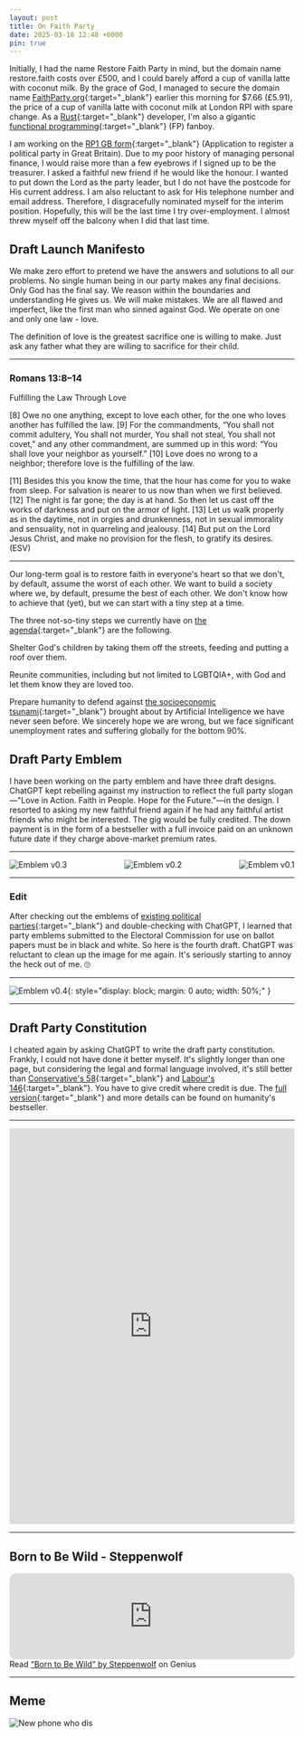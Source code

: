 ```yaml
---
layout: post
title: On Faith Party
date: 2025-03-18 12:48 +0000
pin: true
---
```


Initially, I had the name Restore Faith Party in mind, but the domain name restore.faith costs over £500, and I could barely afford a cup of vanilla latte with coconut milk. By the grace of God, I managed to secure the domain name [FaithParty.org](https://www.faithparty.org/){:target="_blank"} earlier this morning for $7.66 (£5.91), the price of a cup of vanilla latte with coconut milk at London RPI with spare change. As a [Rust](https://en.wikipedia.org/wiki/Rust_(programming_language)){:target="_blank"} developer, I'm also a gigantic [functional programming](https://en.wikipedia.org/wiki/Functional_programming){:target="_blank"} (FP) fanboy.

I am working on the [RP1 GB form](https://www.electoralcommission.org.uk/sites/default/files/2023-06/RP1%20GB%20updated%20May%202023.pdf){:target="_blank"} (Application to register a political party in Great Britain). Due to my poor history of managing personal finance, I would raise more than a few eyebrows if I signed up to be the treasurer. I asked a faithful new friend if he would like the honour. I wanted to put down the Lord as the party leader, but I do not have the postcode for His current address. I am also reluctant to ask for His telephone number and email address. Therefore, I disgracefully nominated myself for the interim position. Hopefully, this will be the last time I try over-employment. I almost threw myself off the balcony when I did that last time.

## Draft Launch Manifesto

We make zero effort to pretend we have the answers and solutions to all our problems. No single human being in our party makes any final decisions. Only God has the final say. We reason within the boundaries and understanding He gives us. We will make mistakes. We are all flawed and imperfect, like the first man who sinned against God. We operate on one and only one law - love.

The definition of love is the greatest sacrifice one is willing to make. Just ask any father what they are willing to sacrifice for their child.

---

### Romans 13:8–14

Fulfilling the Law Through Love

[8] Owe no one anything, except to love each other, for the one who loves another has fulfilled the law. [9] For the commandments, “You shall not commit adultery, You shall not murder, You shall not steal, You shall not covet,” and any other commandment, are summed up in this word: “You shall love your neighbor as yourself.” [10] Love does no wrong to a neighbor; therefore love is the fulfilling of the law.

[11] Besides this you know the time, that the hour has come for you to wake from sleep. For salvation is nearer to us now than when we first believed. [12] The night is far gone; the day is at hand. So then let us cast off the works of darkness and put on the armor of light. [13] Let us walk properly as in the daytime, not in orgies and drunkenness, not in sexual immorality and sensuality, not in quarreling and jealousy. [14] But put on the Lord Jesus Christ, and make no provision for the flesh, to gratify its desires. (ESV)

---

Our long-term goal is to restore faith in everyone's heart so that we don't, by default, assume the worst of each other. We want to build a society where we, by default, presume the best of each other. We don't know how to achieve that (yet), but we can start with a tiny step at a time.

The three not-so-tiny steps we currently have on [the agenda](../on-money-and-fiscal-policy/){:target="_blank"} are the following.

Shelter God's children by taking them off the streets, feeding and putting a roof over them.

Reunite communities, including but not limited to LGBTQIA+, with God and let them know they are loved too.

Prepare humanity to defend against [the socioeconomic tsunami](https://letter.hesaid.love/){:target="_blank"} brought about by Artificial Intelligence we have never seen before. We sincerely hope we are wrong, but we face significant unemployment rates and suffering globally for the bottom 90%.

## Draft Party Emblem

I have been working on the party emblem and have three draft designs. ChatGPT kept rebelling against my instruction to reflect the full party slogan—"Love in Action. Faith in People. Hope for the Future."—in the design. I resorted to asking my new faithful friend again if he had any faithful artist friends who might be interested. The gig would be fully credited. The down payment is in the form of a bestseller with a full invoice paid on an unknown future date if they charge above-market premium rates.

---

<div style="display: flex; justify-content: space-between;">
  <img src="/emblem_v0_3.webp" alt="Emblem v0.3" style="max-width: 90%; height: auto;"/>
  <img src="/emblem_v0_2.webp" alt="Emblem v0.2" style="max-width: 90%; height: auto;"/>
  <img src="/emblem_v0_1.webp" alt="Emblem v0.1" style="max-width: 90%; height: auto;"/>
</div>

---

### Edit

After checking out the emblems of [existing political parties](https://www.electoralcommission.org.uk/political-registration-and-regulation/political-party-registration){:target="_blank"} and double-checking with ChatGPT, I learned that party emblems submitted to the Electoral Commission for use on ballot papers must be in black and white. So here is the fourth draft. ChatGPT was reluctant to clean up the image for me again. It's seriously starting to annoy the heck out of me. 🙄

---

![Emblem v0.4](/emblem_v0_4.webp){: style="display: block; margin: 0 auto; width: 50%;" }

---

## Draft Party Constitution

I cheated again by asking ChatGPT to write the draft party constitution. Frankly, I could not have done it better myself. It's slightly longer than one page, but considering the legal and formal language involved, it's still better than [Conservative's 58](https://public.conservatives.com/organisation-department/202101/Conservative%20Party%20Constitution%20%20as%20amended%20January%202021.pdf){:target="_blank"} and [Labour's 146](https://labour.org.uk/wp-content/uploads/2024/02/Rule-Book-2024.pdf){:target="_blank"}. You have to give credit where credit is due. The [full version](https://en.wikipedia.org/wiki/Bible){:target="_blank"} and more details can be found on humanity's bestseller.

---

<embed src="https://dl.hesaidlove.com/Great_Commandment_of_Jesus.pdf" type="application/pdf" width="100%" height="700px" />

---

## Born to Be Wild - Steppenwolf

<iframe style="border-radius:12px" src="https://open.spotify.com/embed/track/3lN8PP6R2IxbLP05QpYXng?utm_source=generator&theme=0" width="100%" height="152" frameBorder="0" allowfullscreen="" allow="autoplay; clipboard-write; encrypted-media; fullscreen; picture-in-picture" loading="lazy"></iframe>

<div id='rg_embed_link_124052' class='rg_embed_link' data-song-id='124052'>Read <a href='https://genius.com/Steppenwolf-born-to-be-wild-lyrics'>“Born to Be Wild” by Steppenwolf</a> on Genius</div> <script crossorigin src='https://genius.com/songs/124052/embed.js'></script>

---

## Meme

![New phone who dis](/27c53d19791a5fb7aa008aadf3a0606b.jpeg)
